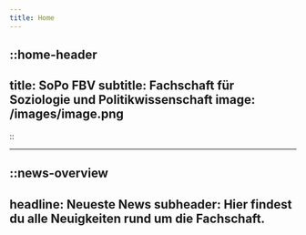 ```yaml
---
title: Home
---
```



::home-header
---
title: SoPo FBV
subtitle: Fachschaft für Soziologie und Politikwissenschaft
image: /images/image.png
--- 
::

-----

::news-overview
---
headline: Neueste News
subheader: Hier findest du alle Neuigkeiten rund um die Fachschaft.
---

